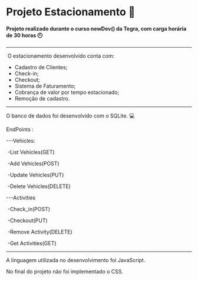 # Projeto Estacionamento :car:



#### Projeto realizado durante o curso newDev() da Tegra, com carga horária de 30 horas :clock10:

-------------------------------------------------------------------------------------------------------------------

​	O estacionamento desenvolvido conta com:

- Cadastro de Clientes;
- Check-in;
- Checkout;
- Sistema de Faturamento;
- Cobrança de valor por tempo estacionado;
- Remoção de cadastro.

-----------------------------------------------------------

O banco de dados foi desenvolvido com o SQLite. :computer:

EndPoints :

---Vehicles:

​	    -List Vehicles(GET)

​		-Add Vehicles(POST)

​		-Update Vehicles(PUT)

​		-Delete Vehicles(DELETE)

---Activities

​	    -Check_in(POST)

​		-Checkout(PUT)

​		-Remove Activity(DELETE)

​		-Get Activities(GET)

----------------------------------------------------------------------------------------------------------------------------------------

A linguagem utilizada no desenvolvimento foi JavaScript. 

No final do projeto não foi implementado o CSS.

